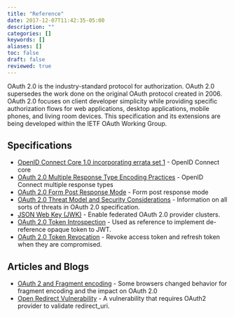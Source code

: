 ```yaml
---
title: "Reference"
date: 2017-12-07T11:42:35-05:00
description: ""
categories: []
keywords: []
aliases: []
toc: false
draft: false
reviewed: true
---
```


OAuth 2.0 is the industry-standard protocol for authorization. OAuth 2.0 supersedes the work done on the original OAuth protocol created in 2006. OAuth 2.0 focuses on client developer simplicity while providing specific authorization flows for web applications, desktop applications, mobile phones, and living room devices. This specification and its extensions are being developed within the IETF OAuth Working Group.



## Specifications


* [OpenID Connect Core 1.0 incorporating errata set 1](http://openid.net/specs/openid-connect-core-1_0.html#OAuth.Responses) - OpenID Connect core
* [OAuth 2.0 Multiple Response Type Encoding Practices](http://openid.net/specs/oauth-v2-multiple-response-types-1_0.html) - OpenID Connect multiple response types 
* [OAuth 2.0 Form Post Response Mode](http://openid.net/specs/oauth-v2-form-post-response-mode-1_0.html) - Form post response mode
* [OAuth 2.0 Threat Model and Security Considerations](https://tools.ietf.org/html/rfc6819) - Information on all sorts of threats in OAuth 2.0 specification.
* [JSON Web Key (JWK)](https://tools.ietf.org/html/rfc7517) - Enable federated OAuth 2.0 provider clusters.
* [OAuth 2.0 Token Introspection](https://tools.ietf.org/html/rfc7662) - Used as reference to implement de-reference opaque token to JWT.
* [OAuth 2.0 Token Revocation](https://tools.ietf.org/html/rfc7009) - Revoke access token and refresh token when they are compromised. 


## Articles and Blogs

* [OAuth 2 and Fragment encoding](http://www.thread-safe.com/2014/05/oauth-2-and-fragment-encoding.html) - Some browsers changed behavior for fragment encoding and the impact on OAuth 2.0
* [Open Redirect Vulnerability](https://weblog.bulknews.net/covert-redirect-vulnerability-with-oauth-2-2c1f3083b1b4#.t1ldg8xf8) - A vulnerability that requires OAuth2 provider to validate redirect_uri.


